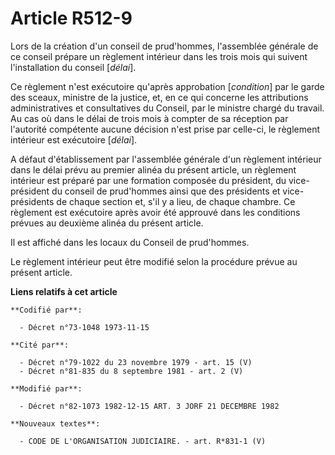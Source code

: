 # Article R512-9

Lors de la création d'un conseil de prud'hommes, l'assemblée générale de ce conseil prépare un règlement intérieur dans les
trois mois qui suivent l'installation du conseil [*délai*].

Ce règlement n'est exécutoire qu'après approbation [*condition*] par le garde des sceaux, ministre de la justice, et, en ce
qui concerne les attributions administratives et consultatives du Conseil, par le ministre chargé du travail. Au cas où dans
le délai de trois mois à compter de sa réception par l'autorité compétente aucune décision n'est prise par celle-ci, le
règlement intérieur est exécutoire [*délai*].

A défaut d'établissement par l'assemblée générale d'un règlement intérieur dans le délai prévu au premier alinéa du présent
article, un règlement intérieur est préparé par une formation composée du président, du vice-président du conseil de
prud'hommes ainsi que des présidents et vice-présidents de chaque section et, s'il y a lieu, de chaque chambre. Ce règlement
est exécutoire après avoir été approuvé dans les conditions prévues au deuxième alinéa du présent article.

Il est affiché dans les locaux du Conseil de prud'hommes.

Le règlement intérieur peut être modifié selon la procédure prévue au présent article.

**Liens relatifs à cet article**

	**Codifié par**:

	  - Décret n°73-1048 1973-11-15

	**Cité par**:

	  - Décret n°79-1022 du 23 novembre 1979 - art. 15 (V)
	  - Décret n°81-835 du 8 septembre 1981 - art. 2 (V)

	**Modifié par**:

	  - Décret n°82-1073 1982-12-15 ART. 3 JORF 21 DECEMBRE 1982

	**Nouveaux textes**:

	  - CODE DE L'ORGANISATION JUDICIAIRE. - art. R*831-1 (V)
